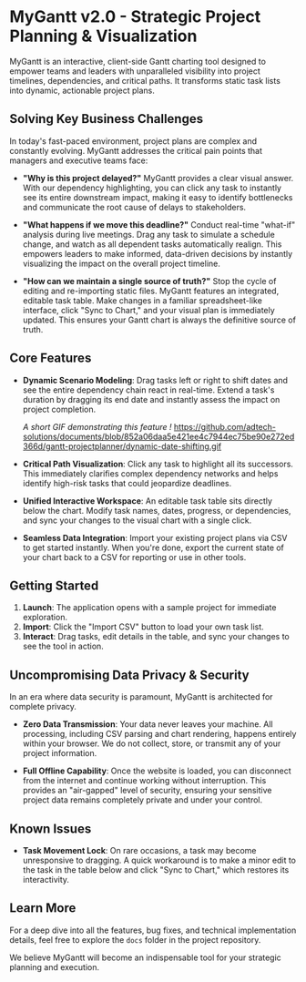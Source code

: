 # MyGantt v2.0 - Strategic Project Planning & Visualization

MyGantt is an interactive, client-side Gantt charting tool designed to empower teams and leaders with unparalleled visibility into project timelines, dependencies, and critical paths. It transforms static task lists into dynamic, actionable project plans.

## Solving Key Business Challenges

In today's fast-paced environment, project plans are complex and constantly evolving. MyGantt addresses the critical pain points that managers and executive teams face:

- **"Why is this project delayed?"**
  MyGantt provides a clear visual answer. With our dependency highlighting, you can click any task to instantly see its entire downstream impact, making it easy to identify bottlenecks and communicate the root cause of delays to stakeholders.

- **"What happens if we move this deadline?"**
  Conduct real-time "what-if" analysis during live meetings. Drag any task to simulate a schedule change, and watch as all dependent tasks automatically realign. This empowers leaders to make informed, data-driven decisions by instantly visualizing the impact on the overall project timeline.

- **"How can we maintain a single source of truth?"**
  Stop the cycle of editing and re-importing static files. MyGantt features an integrated, editable task table. Make changes in a familiar spreadsheet-like interface, click "Sync to Chart," and your visual plan is immediately updated. This ensures your Gantt chart is always the definitive source of truth.

## Core Features

- **Dynamic Scenario Modeling**: Drag tasks left or right to shift dates and see the entire dependency chain react in real-time. Extend a task's duration by dragging its end date and instantly assess the impact on project completion.

  _A short GIF demonstrating this feature !_
  https://github.com/adtech-solutions/documents/blob/852a06daa5e421ee4c7944ec75be90e272ed366d/gantt-projectplanner/dynamic-date-shifting.gif

- **Critical Path Visualization**: Click any task to highlight all its successors. This immediately clarifies complex dependency networks and helps identify high-risk tasks that could jeopardize deadlines.

- **Unified Interactive Workspace**: An editable task table sits directly below the chart. Modify task names, dates, progress, or dependencies, and sync your changes to the visual chart with a single click.

- **Seamless Data Integration**: Import your existing project plans via CSV to get started instantly. When you're done, export the current state of your chart back to a CSV for reporting or use in other tools.

## Getting Started

1.  **Launch**: The application opens with a sample project for immediate exploration.
2.  **Import**: Click the "Import CSV" button to load your own task list.
3.  **Interact**: Drag tasks, edit details in the table, and sync your changes to see the tool in action.

## Uncompromising Data Privacy & Security

In an era where data security is paramount, MyGantt is architected for complete privacy.

- **Zero Data Transmission**: Your data never leaves your machine. All processing, including CSV parsing and chart rendering, happens entirely within your browser. We do not collect, store, or transmit any of your project information.

- **Full Offline Capability**: Once the website is loaded, you can disconnect from the internet and continue working without interruption. This provides an "air-gapped" level of security, ensuring your sensitive project data remains completely private and under your control.

## Known Issues

- **Task Movement Lock**: On rare occasions, a task may become unresponsive to dragging. A quick workaround is to make a minor edit to the task in the table below and click "Sync to Chart," which restores its interactivity.

## Learn More

For a deep dive into all the features, bug fixes, and technical implementation details, feel free to explore the `docs` folder in the project repository.

We believe MyGantt will become an indispensable tool for your strategic planning and execution.

